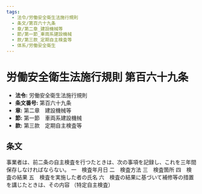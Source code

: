 ```yaml
---
tags:
  - 法令/労働安全衛生法施行規則
  - 条文/第百六十九条
  - 章/第二章_建設機械等
  - 節/第一節_車両系建設機械
  - 款/第三款_定期自主検査等
  - 体系/労働安全衛生
---
```

# 労働安全衛生法施行規則 第百六十九条

- **法令:** 労働安全衛生法施行規則
- **条文番号:** 第百六十九条
- **章:** 第二章　建設機械等
- **節:** 第一節　車両系建設機械
- **款:** 第三款　定期自主検査等

## 条文
事業者は、前二条の自主検査を行つたときは、次の事項を記録し、これを三年間保存しなければならない。
一　検査年月日
二　検査方法
三　検査箇所
四　検査の結果
五　検査を実施した者の氏名
六　検査の結果に基づいて補修等の措置を講じたときは、その内容
（特定自主検査）

